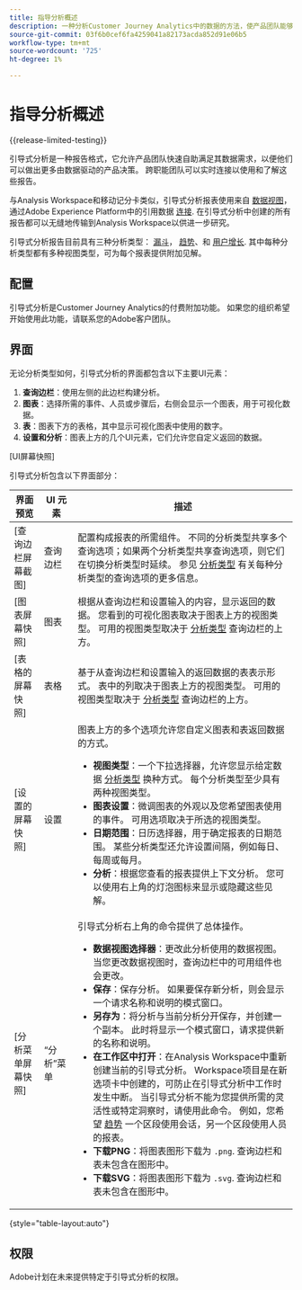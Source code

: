 ```yaml
---
title: 指导分析概述
description: 一种分析Customer Journey Analytics中的数据的方法，使产品团队能够轻松生成报告和见解。
source-git-commit: 03f6b0cef6fa4259041a82173acda852d91e06b5
workflow-type: tm+mt
source-wordcount: '725'
ht-degree: 1%

---
```


# 指导分析概述

{{release-limited-testing}}

引导式分析是一种报告格式，它允许产品团队快速自助满足其数据需求，以便他们可以做出更多由数据驱动的产品决策。 跨职能团队可以实时连接以使用和了解这些报告。

与Analysis Workspace和移动记分卡类似，引导式分析报表使用来自 [数据视图](../data-views/data-views.md)，通过Adobe Experience Platform中的引用数据 [连接](../connections/overview.md). 在引导式分析中创建的所有报告都可以无缝地传输到Analysis Workspace以供进一步研究。

引导式分析报告目前具有三种分析类型： [漏斗](analysis-types/funnel.md)， [趋势](analysis-types/trends.md)、和 [用户增长](analysis-types/user-growth.md). 其中每种分析类型都有多种视图类型，可为每个报表提供附加见解。

## 配置

引导式分析是Customer Journey Analytics的付费附加功能。 如果您的组织希望开始使用此功能，请联系您的Adobe客户团队。

## 界面

无论分析类型如何，引导式分析的界面都包含以下主要UI元素：

1. **查询边栏**：使用左侧的此边栏构建分析。
1. **图表**：选择所需的事件、人员或步骤后，右侧会显示一个图表，用于可视化数据。
1. **表**：图表下方的表格，其中显示可视化图表中使用的数字。
1. **设置和分析**：图表上方的几个UI元素，它们允许您自定义返回的数据。

[UI屏幕快照]

引导式分析包含以下界面部分：

| 界面预览 | UI 元素 | 描述 |
| --- | --- | --- |
| [查询边栏屏幕截图] | 查询边栏 | 配置构成报表的所需组件。 不同的分析类型共享多个查询选项；如果两个分析类型共享查询选项，则它们在切换分析类型时延续。 参见 [分析类型](analysis-types/overview.md) 有关每种分析类型的查询选项的更多信息。 |
| [图表屏幕快照] | 图表 | 根据从查询边栏和设置输入的内容，显示返回的数据。 您看到的可视化图表取决于图表上方的视图类型。 可用的视图类型取决于 [分析类型](analysis-types/overview.md) 查询边栏的上方。 |
| [表格的屏幕快照] | 表格 | 基于从查询边栏和设置输入的返回数据的表表示形式。 表中的列取决于图表上方的视图类型。 可用的视图类型取决于 [分析类型](analysis-types/overview.md) 查询边栏的上方。 |
| [设置的屏幕快照] | 设置 | 图表上方的多个选项允许您自定义图表和表返回数据的方式。<ul><li>**视图类型**：一个下拉选择器，允许您显示给定数据 [分析类型](analysis-types/overview.md) 换种方式。 每个分析类型至少具有两种视图类型。</li><li>**图表设置**：微调图表的外观以及您希望图表使用的事件。 可用选项取决于所选的视图类型。</li><li>**日期范围**：日历选择器，用于确定报表的日期范围。 某些分析类型还允许设置间隔，例如每日、每周或每月。</li><li>**分析**：根据您查看的报表提供上下文分析。 您可以使用右上角的灯泡图标来显示或隐藏这些见解。</li></ul> |
| [分析菜单屏幕快照] | “分析”菜单 | 引导式分析右上角的命令提供了总体操作。<ul><li>**数据视图选择器**：更改此分析使用的数据视图。 当您更改数据视图时，查询边栏中的可用组件也会更改。</li><li>**保存**：保存分析。 如果要保存新分析，则会显示一个请求名称和说明的模式窗口。</li><li>**另存为**：将分析与当前分析分开保存，并创建一个副本。 此时将显示一个模式窗口，请求提供新的名称和说明。</li><li>**在工作区中打开**：在Analysis Workspace中重新创建当前的引导式分析。 Workspace项目是在新选项卡中创建的，可防止在引导式分析中工作时发生中断。 当引导式分析不能为您提供所需的灵活性或特定洞察时，请使用此命令。 例如，您希望 [趋势](analysis-types/trends.md) 一个区段使用会话，另一个区段使用人员的报表。</li><li>**下载PNG**：将图表图形下载为 `.png`. 查询边栏和表未包含在图形中。</li><li>**下载SVG**：将图表图形下载为 `.svg`. 查询边栏和表未包含在图形中。</li></ul> |

{style="table-layout:auto"}

## 权限

Adobe计划在未来提供特定于引导式分析的权限。

<!-- Once your organization is provisioned to use Guided analysis, product profile administrators can grant access to it in the Adobe Admin Console.

1. Log in to the [Adobe admin console](https://adminconsole.adobe.com).
1. Select **[!UICONTROL Customer Journey Analytics]** in the list of products.
1. Select the desired product profile to edit permissions.
1. Click the **[!UICONTROL Permissions]** tab, then click **[!UICONTROL Edit]** under [!UICONTROL Reporting Tools].
1. Drag **[!UICONTROL Guided analysis]** from the list of [!UICONTROL Available Permission Items] to the list of [!UICONTROL Included Permission Items].
1. Click **[!UICONTROL Save]**. -->
